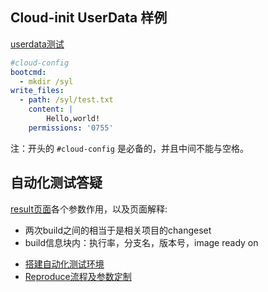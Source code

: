 ## Cloud-init UserData 样例

[userdata测试](http://confluence.zstack.io/pages/viewpage.action?pageId=129829200)

```yml
#cloud-config
bootcmd: 
  - mkdir /syl
write_files:
  - path: /syl/test.txt
    content: |
        Hello,world!
    permissions: '0755'
```

注：开头的 `#cloud-config` 是必备的，并且中间不能与空格。

## 自动化测试答疑

[result页面](http://result.zstack.io/build/)各个参数作用，以及页面解释: 

- 两次build之间的相当于是相关项目的changeset
- build信息块内：执行率，分支名，版本号，image ready on

* [搭建自动化测试环境](http://confluence.zstack.io/pages/viewpage.action?pageId=77611727)
* [Reproduce流程及参数定制](http://confluence.zstack.io/pages/viewpage.action?pageId=138327909)
